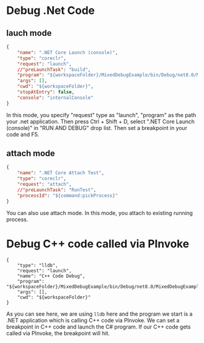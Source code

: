 # Debug .Net Code
## lauch mode
```json
{
    "name": ".NET Core Launch (console)",
    "type": "coreclr",
    "request": "launch",
    //"preLaunchTask": "build",
    "program": "${workspaceFolder}/MixedDebugExample/bin/Debug/net8.0/MixedDebugExample",
    "args": [],
    "cwd": "${workspaceFolder}",
    "stopAtEntry": false,
    "console": "internalConsole"
}
```
In this mode, you specify "request" type as "launch", "program" as the path your .net application. Then press Ctrl + Shift + D, select ".NET Core Launch (console)" in "RUN AND DEBUG" drop list. 
Then set a breakpoint in your code and F5.

## attach mode
```json
{
    "name": ".NET Core Attach Test",
    "type": "coreclr",
    "request": "attach",
    //"preLaunchTask": "RunTest",
    "processId": "${command:pickProcess}"
}
```
You can also use attach mode. In this mode, you attach to existing running process.

# Debug C++ code called via PInvoke
```
{
    "type": "lldb",
    "request": "launch",
    "name": "C++ Code Debug",
    "program": "${workspaceFolder}/MixedDebugExample/bin/Debug/net8.0/MixedDebugExample",
    "args": [],
    "cwd": "${workspaceFolder}"
}
```
As you can see here, we are using `lldb` here and the program we start is a .NET application which is calling C++ code via PInvoke.
We can set a breakpoint in C++ code and launch the C# program. If our C++ code gets called via PInvoke, the breakpoint will hit.


